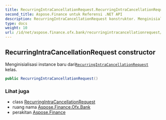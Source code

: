 ```yaml
---
title: RecurringIntraCancellationRequest.RecurringIntraCancellationRequest
second_title: Aspose.Finance untuk Referensi .NET API
description: RecurringIntraCancellationRequest konstruktor. Menginisialisasi instance baru dariRecurringIntraCancellationRequest kelas.
type: docs
weight: 10
url: /id/net/aspose.finance.ofx.bank/recurringintracancellationrequest/recurringintracancellationrequest/
---
```

## RecurringIntraCancellationRequest constructor

Menginisialisasi instance baru dari[`RecurringIntraCancellationRequest`](../) kelas.

```csharp
public RecurringIntraCancellationRequest()
```

### Lihat juga

* class [RecurringIntraCancellationRequest](../)
* ruang nama [Aspose.Finance.Ofx.Bank](../../recurringintracancellationrequest/)
* perakitan [Aspose.Finance](../../../)


